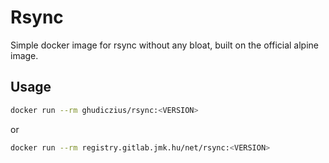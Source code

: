 # Rsync

Simple docker image for rsync without any bloat, built on the official alpine image.

## Usage

```sh
docker run --rm ghudiczius/rsync:<VERSION>
```

or

```sh
docker run --rm registry.gitlab.jmk.hu/net/rsync:<VERSION>
```

